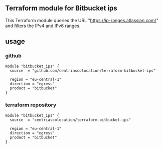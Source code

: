 ## Terraform module for Bitbucket ips

This Terraform module queries the URL "https://ip-ranges.atlassian.com/" and filters the IPv4 and IPv6 ranges.

## usage

### github

```
module "bitbucket_ips" {
  source  = "github.com/centriascolocation/terraform-bitbucket-ips"

  region = "eu-central-1"
  direction = "egress"
  product = "bitbucket"
}
```
### terraform repository

```
module "bitbucket_ips" {
  source  = "centriascolocation/terraform-bitbucket-ips"

  region = "eu-central-1"
  direction = "egress"
  product = "bitbucket"
}
```
